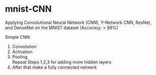 # mnist-CNN
Applying Convolutional Neural Network (CNN), Y-Network CNN, ResNet, and DenseNet on the MNIST dataset (Accuracy: > 99%)


Simple CNN:
1. Convolution
2. Activation
3. Pooling<br>
Repeat Steps 1,2,3 for adding more hidden layers
4. After that make a fully connected network
